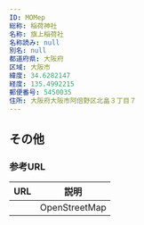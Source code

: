 ```yaml
---
ID: MOMep
総称: 稲荷神社
名称: 旗上稲荷社
名称読み: null
別名: null
都道府県: 大阪府
区域: 大阪市
緯度: 34.6282147
経度: 135.4992215
郵便番号: 5450035
住所: 大阪府大阪市阿倍野区北畠３丁目７
---
```


## その他

### 参考URL

| URL | 説明          |
| --- | ------------- |
|     | OpenStreetMap |
